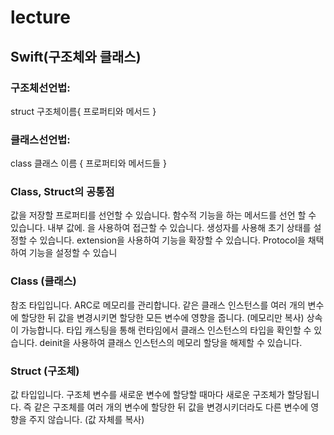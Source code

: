 # lecture
## Swift(구조체와 클래스)

### 구조체선언법:
struct 구조체이름{
프로퍼티와 메서드
}

### 클래스선언법:
class 클래스 이름 {
 프로퍼티와 메서드들
}

### Class, Struct의 공통점
값을 저장할 프로퍼티를 선언할 수 있습니다.
함수적 기능을 하는 메서드를 선언 할 수 있습니다.
내부 값에. 을 사용하여 접근할 수 있습니다.
생성자를 사용해 초기 상태를 설정할 수 있습니다.
extension을 사용하여 기능을 확장할 수 있습니다.
Protocol을 채택하여 기능을 설정할 수 있습니

### Class (클래스)
참조 타입입니다.
ARC로 메모리를 관리합니다.
같은 클래스 인스턴스를 여러 개의 변수에 할당한 뒤 값을 변경시키면 할당한 모든 변수에 영향을 줍니다. (메모리만 복사)
상속이 가능합니다.
타입 캐스팅을 통해 런타임에서 클래스 인스턴스의 타입을 확인할 수 있습니다.
deinit을 사용하여 클래스 인스턴스의 메모리 할당을 해제할 수 있습니다.

### Struct (구조체)
값 타입입니다.
구조체 변수를 새로운 변수에 할당할 때마다 새로운 구조체가 할당됩니다.
즉 같은 구조체를 여러 개의 변수에 할당한 뒤 값을 변경시키더라도 다른 변수에 영향을 주지 않습니다. (값 자체를 복사)



